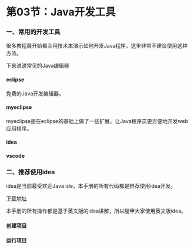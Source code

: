 # 第03节：Java开发工具

### 一、常用的开发工具

很多教程最开始都会用技术本演示如何开发Java程序，这里非常不建议使用这种方法。

下来说说常见的Java编辑器

#### eclipse

免费的Java开发编辑器。

#### myeclipse

myeclipse是在eclipse的基础上做了一些扩展，让Java程序员更方便地开发web应用程序。

#### idea



#### vscode



### 二、推荐使用idea

idea是当前最受欢迎Java ide，本手册的所有代码都是推荐使用idea开发。

[下载地址]()

本手册的所有操作都是基于英文版的idea讲解，所以腿甲大家使用英文版idea。

#### 创建项目

#### 运行项目